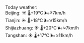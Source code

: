 Today weather:  
Beijing: ☀️ 🌡️+19°C 🌬️↗7km/h  
Tianjin: ☀️ 🌡️+18°C 🌬️↘15km/h  
Shijiazhuang: ☀️ 🌡️+20°C 🌬️↘7km/h  
Tangshan: ☀️ 🌡️+17°C 🌬️↘11km/h  
